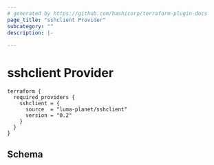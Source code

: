 ```yaml
---
# generated by https://github.com/hashicorp/terraform-plugin-docs
page_title: "sshclient Provider"
subcategory: ""
description: |-
  
---
```


# sshclient Provider

```
terraform {
  required_providers {
    sshclient = {
      source  = "luma-planet/sshclient"
      version = "0.2"
    }
  }
}
```

<!-- schema generated by tfplugindocs -->
## Schema
